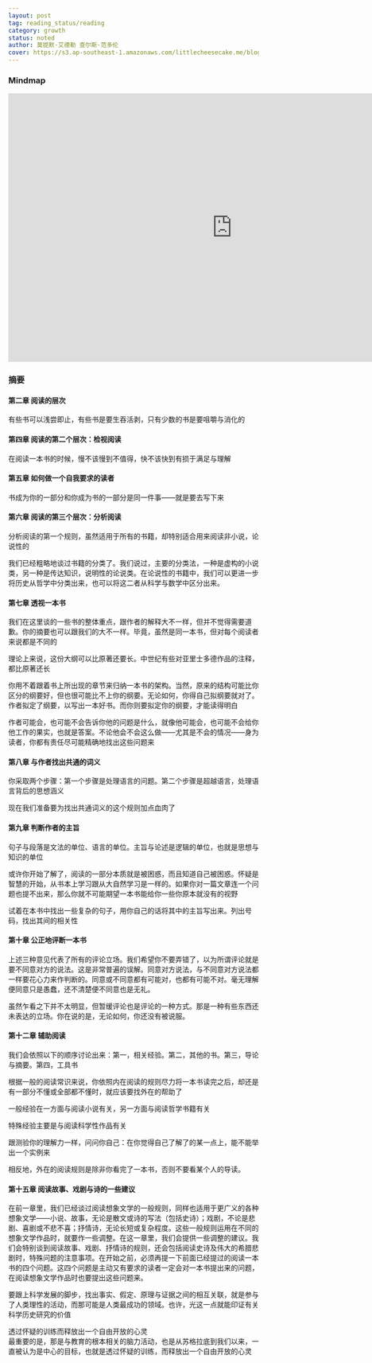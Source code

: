 ```yaml
---
layout: post
tag: reading_status/reading
category: growth
status: noted
author: 莫提默·艾德勒 查尔斯·范多伦
cover: https://s3.ap-southeast-1.amazonaws.com/littlecheesecake.me/blog-post/books/如何阅读一本书.jpg
---
```


### Mindmap

<div class="mindmap-container">
    <iframe src="https://xmind.app/embed/Z5zbDU" width="900px" height="540px" frameborder="0" scrolling="no"></iframe>
</div>

### 摘要


#### 第二章 阅读的层次

有些书可以浅尝即止，有些书是要生吞活剥，只有少数的书是要咀嚼与消化的 

#### 第四章 阅读的第二个层次：检视阅读

在阅读一本书的时候，慢不该慢到不值得，快不该快到有损于满足与理解 

#### 第五章 如何做一个自我要求的读者

书成为你的一部分和你成为书的一部分是同一件事——就是要去写下来 

#### 第六章 阅读的第三个层次：分析阅读

分析阅读的第一个规则，虽然适用于所有的书籍，却特别适合用来阅读非小说，论说性的 

我们已经粗略地谈过书籍的分类了。我们说过，主要的分类法，一种是虚构的小说类，另一种是传达知识，说明性的论说类。在论说性的书籍中，我们可以更进一步将历史从哲学中分类出来，也可以将这二者从科学与数学中区分出来。 

#### 第七章 透视一本书

我们在这里谈的一些书的整体重点，跟作者的解释大不一样，但并不觉得需要道歉。你的摘要也可以跟我们的大不一样。毕竟，虽然是同一本书，但对每个阅读者来说都是不同的 

理论上来说，这份大纲可以比原著还要长。中世纪有些对亚里士多德作品的注释，都比原著还长 

你用不着跟着书上所出现的章节来归纳一本书的架构。当然，原来的结构可能比你区分的纲要好，但也很可能比不上你的纲要。无论如何，你得自己拟纲要就对了。作者拟定了纲要，以写出一本好书。而你则要拟定你的纲要，才能读得明白 

作者可能会，也可能不会告诉你他的问题是什么，就像他可能会，也可能不会给你他工作的果实，也就是答案。不论他会不会这么做——尤其是不会的情况——身为读者，你都有责任尽可能精确地找出这些问题来 

#### 第八章 与作者找出共通的词义

你采取两个步骤：第一个步骤是处理语言的问题。第二个步骤是超越语言，处理语言背后的思想涵义 

现在我们准备要为找出共通词义的这个规则加点血肉了 

#### 第九章 判断作者的主旨

句子与段落是文法的单位、语言的单位。主旨与论述是逻辑的单位，也就是思想与知识的单位 

或许你开始了解了，阅读的一部分本质就是被困惑，而且知道自己被困惑。怀疑是智慧的开始，从书本上学习跟从大自然学习是一样的。如果你对一篇文章连一个问题也提不出来，那么你就不可能期望一本书能给你一些你原本就没有的视野 

试着在本书中找出一些复杂的句子，用你自己的话将其中的主旨写出来。列出号码，找出其间的相关性 

#### 第十章 公正地评断一本书

上述三种意见代表了所有的评论立场。我们希望你不要弄错了，以为所谓评论就是要不同意对方的说法。这是非常普遍的误解。同意对方说法，与不同意对方说法都一样要花心力来作判断的。同意或不同意都有可能对，也都有可能不对。毫无理解便同意只是愚蠢，还不清楚便不同意也是无礼。 

虽然乍看之下并不太明显，但暂缓评论也是评论的一种方式。那是一种有些东西还未表达的立场。你在说的是，无论如何，你还没有被说服。 

#### 第十二章 辅助阅读

我们会依照以下的顺序讨论出来：第一，相关经验。第二，其他的书。第三，导论与摘要。第四，工具书 

根据一般的阅读常识来说，你依照内在阅读的规则尽力将一本书读完之后，却还是有一部分不懂或全部都不懂时，就应该要找外在的帮助了 

一般经验在一方面与阅读小说有关，另一方面与阅读哲学书籍有关 

特殊经验主要是与阅读科学性作品有关 

跟测验你的理解力一样，问问你自己：在你觉得自己了解了的某一点上，能不能举出一个实例来 

相反地，外在的阅读规则是除非你看完了一本书，否则不要看某个人的导读。 

#### 第十五章 阅读故事、戏剧与诗的一些建议

在前一章里，我们已经谈过阅读想象文学的一般规则，同样也适用于更广义的各种想象文学——小说、故事，无论是散文或诗的写法（包括史诗）；戏剧，不论是悲剧、喜剧或不悲不喜；抒情诗，无论长短或复杂程度。这些一般规则运用在不同的想象文学作品时，就要作一些调整。在这一章里，我们会提供一些调整的建议。我们会特别谈到阅读故事、戏剧、抒情诗的规则，还会包括阅读史诗及伟大的希腊悲剧时，特殊问题的注意事项。在开始之前，必须再提一下前面已经提过的阅读一本书的四个问题。这四个问题是主动又有要求的读者一定会对一本书提出来的问题，在阅读想象文学作品时也要提出这些问题来。 


要跟上科学发展的脚步，找出事实、假定、原理与证据之间的相互关联，就是参与了人类理性的活动，而那可能是人类最成功的领域。也许，光这一点就能印证有关科学历史研究的价值 

<figcaption class="reading-notes">
透过怀疑的训练而释放出一个自由开放的心灵
</figcaption>
最重要的是，那是与教育的根本相关的脑力活动，也是从苏格拉底到我们以来，一直被认为是中心的目标，也就是透过怀疑的训练，而释放出一个自由开放的心灵 
